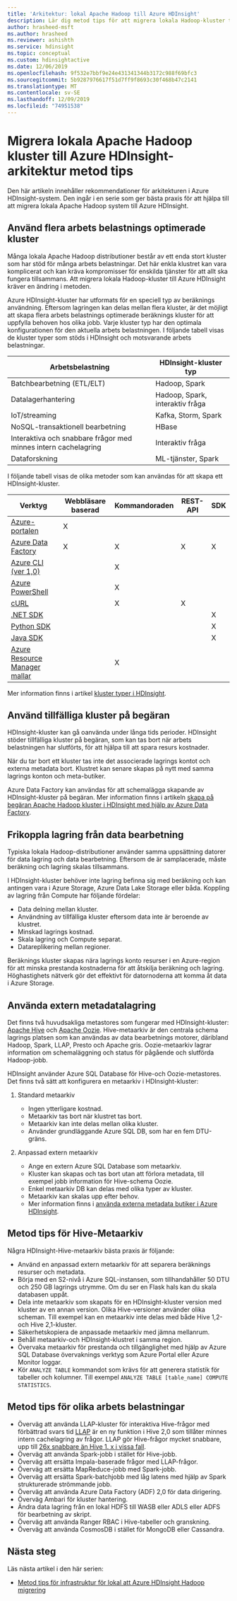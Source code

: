 ```yaml
---
title: 'Arkitektur: lokal Apache Hadoop till Azure HDInsight'
description: Lär dig metod tips för att migrera lokala Hadoop-kluster till Azure HDInsight.
author: hrasheed-msft
ms.author: hrasheed
ms.reviewer: ashishth
ms.service: hdinsight
ms.topic: conceptual
ms.custom: hdinsightactive
ms.date: 12/06/2019
ms.openlocfilehash: 9f532e7bbf9e24e431341344b3172c988f69bfc3
ms.sourcegitcommit: 5b9287976617f51d7ff9f8693c30f468b47c2141
ms.translationtype: MT
ms.contentlocale: sv-SE
ms.lasthandoff: 12/09/2019
ms.locfileid: "74951538"
---
```

# <a name="migrate-on-premises-apache-hadoop-clusters-to-azure-hdinsight---architecture-best-practices"></a>Migrera lokala Apache Hadoop kluster till Azure HDInsight-arkitektur metod tips

Den här artikeln innehåller rekommendationer för arkitekturen i Azure HDInsight-system. Den ingår i en serie som ger bästa praxis för att hjälpa till att migrera lokala Apache Hadoop system till Azure HDInsight.

## <a name="use-multiple-workload-optimized-clusters"></a>Använd flera arbets belastnings optimerade kluster

Många lokala Apache Hadoop distributioner består av ett enda stort kluster som har stöd för många arbets belastningar. Det här enkla klustret kan vara komplicerat och kan kräva kompromisser för enskilda tjänster för att allt ska fungera tillsammans. Att migrera lokala Hadoop-kluster till Azure HDInsight kräver en ändring i metoden.

Azure HDInsight-kluster har utformats för en speciell typ av beräknings användning. Eftersom lagringen kan delas mellan flera kluster, är det möjligt att skapa flera arbets belastnings optimerade beräknings kluster för att uppfylla behoven hos olika jobb. Varje kluster typ har den optimala konfigurationen för den aktuella arbets belastningen. I följande tabell visas de kluster typer som stöds i HDInsight och motsvarande arbets belastningar.

|Arbetsbelastning|HDInsight-kluster typ|
|---|---|
|Batchbearbetning (ETL/ELT)|Hadoop, Spark|
|Datalagerhantering|Hadoop, Spark, interaktiv fråga|
|IoT/streaming|Kafka, Storm, Spark|
|NoSQL-transaktionell bearbetning|HBase|
|Interaktiva och snabbare frågor med minnes intern cachelagring|Interaktiv fråga|
|Dataforskning|ML-tjänster, Spark|

I följande tabell visas de olika metoder som kan användas för att skapa ett HDInsight-kluster.

|Verktyg|Webbläsare baserad|Kommandoraden|REST-API|SDK|
|---|---|---|---|---|
|[Azure-portalen](../hdinsight-hadoop-create-linux-clusters-portal.md)|X||||
|[Azure Data Factory](../hdinsight-hadoop-create-linux-clusters-adf.md)|X|X|X|X|
|[Azure CLI (ver 1,0)](../hdinsight-hadoop-create-linux-clusters-azure-cli.md)||X|||
|[Azure PowerShell](../hdinsight-hadoop-create-linux-clusters-azure-powershell.md)||X|||
|[cURL](../hdinsight-hadoop-create-linux-clusters-curl-rest.md)||X|X||
|[.NET SDK](../hdinsight-hadoop-create-linux-clusters-dotnet-sdk.md)||||X|
|[Python SDK](https://docs.microsoft.com/python/api/overview/azure/hdinsight?view=azure-python)||||X|
|[Java SDK](https://docs.microsoft.com/java/api/overview/azure/hdinsight?view=azure-java-stable)||||X|
|[Azure Resource Manager mallar](../hdinsight-hadoop-create-linux-clusters-arm-templates.md)||X|||

Mer information finns i artikel [kluster typer i HDInsight](../hadoop/apache-hadoop-introduction.md).

## <a name="use-transient-on-demand-clusters"></a>Använd tillfälliga kluster på begäran

HDInsight-kluster kan gå oanvända under långa tids perioder. HDInsight stöder tillfälliga kluster på begäran, som kan tas bort när arbets belastningen har slutförts, för att hjälpa till att spara resurs kostnader.

När du tar bort ett kluster tas inte det associerade lagrings kontot och externa metadata bort. Klustret kan senare skapas på nytt med samma lagrings konton och meta-butiker.

Azure Data Factory kan användas för att schemalägga skapande av HDInsight-kluster på begäran. Mer information finns i artikeln [skapa på begäran Apache Hadoop kluster i HDInsight med hjälp av Azure Data Factory](../hdinsight-hadoop-create-linux-clusters-adf.md).

## <a name="decouple-storage-from-compute"></a>Frikoppla lagring från data bearbetning

Typiska lokala Hadoop-distributioner använder samma uppsättning datorer för data lagring och data bearbetning. Eftersom de är samplacerade, måste beräkning och lagring skalas tillsammans.

I HDInsight-kluster behöver inte lagring befinna sig med beräkning och kan antingen vara i Azure Storage, Azure Data Lake Storage eller båda. Koppling av lagring från Compute har följande fördelar:

- Data delning mellan kluster.
- Användning av tillfälliga kluster eftersom data inte är beroende av klustret.
- Minskad lagrings kostnad.
- Skala lagring och Compute separat.
- Datareplikering mellan regioner.

Beräknings kluster skapas nära lagrings konto resurser i en Azure-region för att minska prestanda kostnaderna för att åtskilja beräkning och lagring. Höghastighets nätverk gör det effektivt för datornoderna att komma åt data i Azure Storage.

## <a name="use-external-metadata-stores"></a>Använda extern metadatalagring

Det finns två huvudsakliga metastores som fungerar med HDInsight-kluster: [Apache Hive](https://hive.apache.org/) och [Apache Oozie](https://oozie.apache.org/). Hive-metaarkiv är den centrala schema lagrings platsen som kan användas av data bearbetnings motorer, däribland Hadoop, Spark, LLAP, Presto och Apache gris. Oozie-metaarkiv lagrar information om schemaläggning och status för pågående och slutförda Hadoop-jobb.

HDInsight använder Azure SQL Database för Hive-och Oozie-metastores. Det finns två sätt att konfigurera en metaarkiv i HDInsight-kluster:

1. Standard metaarkiv

    - Ingen ytterligare kostnad.
    - Metaarkiv tas bort när klustret tas bort.
    - Metaarkiv kan inte delas mellan olika kluster.
    - Använder grundläggande Azure SQL DB, som har en fem DTU-gräns.

1. Anpassad extern metaarkiv

    - Ange en extern Azure SQL Database som metaarkiv.
    - Kluster kan skapas och tas bort utan att förlora metadata, till exempel jobb information för Hive-schema Oozie.
    - Enkel metaarkiv DB kan delas med olika typer av kluster.
    - Metaarkiv kan skalas upp efter behov.
    - Mer information finns i [använda externa metadata butiker i Azure HDInsight](../hdinsight-use-external-metadata-stores.md).

## <a name="best-practices-for-hive-metastore"></a>Metod tips för Hive-Metaarkiv

Några HDInsight-Hive-metaarkiv bästa praxis är följande:

- Använd en anpassad extern metaarkiv för att separera beräknings resurser och metadata.
- Börja med en S2-nivå i Azure SQL-instansen, som tillhandahåller 50 DTU och 250 GB lagrings utrymme. Om du ser en Flask hals kan du skala databasen uppåt.
- Dela inte metaarkiv som skapats för en HDInsight-kluster version med kluster av en annan version. Olika Hive-versioner använder olika scheman. Till exempel kan en metaarkiv inte delas med både Hive 1,2-och Hive 2,1-kluster.
- Säkerhetskopiera de anpassade metaarkiv med jämna mellanrum.
- Behåll metaarkiv-och HDInsight-klustret i samma region.
- Övervaka metaarkiv för prestanda och tillgänglighet med hjälp av Azure SQL Database övervaknings verktyg som Azure Portal eller Azure Monitor loggar.
- Kör `ANALYZE TABLE` kommandot som krävs för att generera statistik för tabeller och kolumner. Till exempel `ANALYZE TABLE [table_name] COMPUTE STATISTICS`.

## <a name="best-practices-for-different-workloads"></a>Metod tips för olika arbets belastningar

- Överväg att använda LLAP-kluster för interaktiva Hive-frågor med förbättrad svars tid [LLAP](https://cwiki.apache.org/confluence/display/Hive/LLAP) är en ny funktion i Hive 2,0 som tillåter minnes intern cachelagring av frågor. LLAP gör Hive-frågor mycket snabbare, upp till [26x snabbare än Hive 1. x i vissa fall](https://hortonworks.com/blog/announcing-apache-hive-2-1-25x-faster-queries-much/).
- Överväg att använda Spark-jobb i stället för Hive-jobb.
- Överväg att ersätta Impala-baserade frågor med LLAP-frågor.
- Överväg att ersätta MapReduce-jobb med Spark-jobb.
- Överväg att ersätta Spark-batchjobb med låg latens med hjälp av Spark strukturerade strömmande jobb.
- Överväg att använda Azure Data Factory (ADF) 2,0 för data dirigering.
- Överväg Ambari för kluster hantering.
- Ändra data lagring från en lokal HDFS till WASB eller ADLS eller ADFS för bearbetning av skript.
- Överväg att använda Ranger RBAC i Hive-tabeller och granskning.
- Överväg att använda CosmosDB i stället för MongoDB eller Cassandra.

## <a name="next-steps"></a>Nästa steg

Läs nästa artikel i den här serien:

- [Metod tips för infrastruktur för lokal att Azure HDInsight Hadoop migrering](apache-hadoop-on-premises-migration-best-practices-infrastructure.md)
